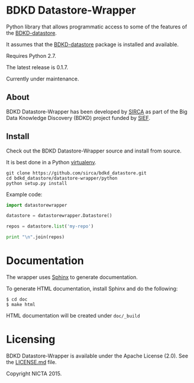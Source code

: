 # BDKD Datastore-Wrapper

Python library that allows programmatic access to some of the features of the [BDKD-datastore](../../datastore/README.md).

It assumes that the [BDKD-datastore](../../datastore/README.md) package is installed and available.

Requires Python 2.7.

The latest release is 0.1.7.

Currently under maintenance.


## About

BDKD Datastore-Wrapper has been developed by [SIRCA](http://www.sirca.org.au/) as part of the Big Data Knowledge Discovery (BDKD) project funded by [SIEF](http://www.sief.org.au).


## Install

Check out the BDKD Datastore-Wrapper source and install from source.

It is best done in a Python [virtualenv](https://virtualenv.pypa.io/en/latest/).


    git clone https://github.com/sirca/bdkd_datastore.git
    cd bdkd_datastore/datastore-wrapper/python
    python setup.py install


Example code:

```python
import datastorewrapper

datastore = datastorewrapper.Datastore()

repos = datastore.list('my-repo')

print "\n".join(repos)
```

# Documentation

The wrapper uses [Sphinx](http://sphinx-doc.org/) to generate documentation. 

To generate HTML documentation, install Sphinx and do the following:

```
$ cd doc
$ make html
```
HTML documentation will be created under `doc/_build`


# Licensing
BDKD Datastore-Wrapper is available under the Apache License (2.0). See the [LICENSE.md](../../LICENSE.md) file.

Copyright NICTA 2015.


